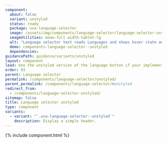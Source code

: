 ```yaml
---
component:
  about: false
  variant: unstyled
  status: ready
  package: usa-language-selector
  image: /assets/img/components/language-selector/language-selector-unstyled-example.webp
  imageUtilities: maxw-full width-tablet-lg
  alt: "Language selector text reads Languages and shows hover state and a dropdown menu with language options. The selected language in the dropdown is underlined on hover."
  demo: components-language-selector--unstyled
  dependencies:
guidancePath: guidance/variants/unstyled
layout: component
lead: Use the unstyled version of the language button if your implementation calls for a link, or must be placed in a secondary navigation section with other links.
order: 03
parent: Language selector
permalink: /components/language-selector/unstyled/
parent_permalink: /components/language-selector/#unstyled
redirect_from:
  - /components/language-selector-unstyled/
sitemap: false
title: Language selector unstyled
type: component
variants:
  - variant: "`.usa-language-selector--unstyled`"
    description: Display a simple header.
---
```


{% include component.html %}
